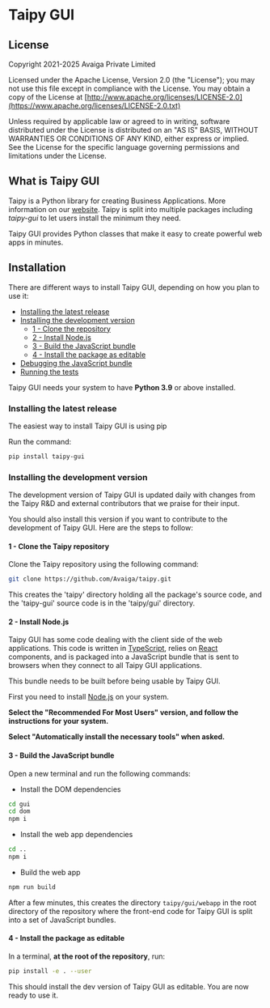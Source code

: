 # Taipy GUI

## License

Copyright 2021-2025 Avaiga Private Limited

Licensed under the Apache License, Version 2.0 (the "License"); you may not use this file
except in compliance with the License. You may obtain a copy of the License at
[http://www.apache.org/licenses/LICENSE-2.0](https://www.apache.org/licenses/LICENSE-2.0.txt)

Unless required by applicable law or agreed to in writing, software distributed under the
License is distributed on an "AS IS" BASIS, WITHOUT WARRANTIES OR CONDITIONS OF ANY KIND,
either express or implied. See the License for the specific language governing permissions
and limitations under the License.

## What is Taipy GUI

Taipy is a Python library for creating Business Applications. More information on our
[website](https://www.taipy.io). Taipy is split into multiple packages including *taipy-gui* to let users
install the minimum they need.

Taipy GUI provides Python classes that make it easy to create powerful web apps in minutes.

## Installation

There are different ways to install Taipy GUI, depending on how
you plan to use it:

- [Installing the latest release](#installing-the-latest-release)
- [Installing the development version](#installing-the-development-version)
  - [1 - Clone the repository](#1---clone-the-repository)
  - [2 - Install Node.js](#2---install-nodejs)
  - [3 - Build the JavaScript bundle](#3---build-the-javascript-bundle)
  - [4 - Install the package as editable](#4---install-the-package-as-editable)
- [Debugging the JavaScript bundle](#debugging-the-javascript-bundle)
- [Running the tests](#running-the-tests)

Taipy GUI needs your system to have **Python 3.9** or above installed.

### Installing the latest release

The easiest way to install Taipy GUI is using pip

Run the command:
```bash
pip install taipy-gui
```

### Installing the development version

The development version of Taipy GUI is updated daily with changes from the
Taipy R&D and external contributors that we praise for their input.

You should also install this version if you want to contribute to the development of Taipy GUI. Here are the steps to follow:

#### 1 - Clone the Taipy repository

Clone the Taipy repository using the following command:
```bash
git clone https://github.com/Avaiga/taipy.git
```

This creates the 'taipy' directory holding all the package's source code, and the 'taipy-gui'
source code is in the 'taipy/gui' directory.

#### 2 - Install Node.js

Taipy GUI has some code dealing with the client side of the web applications.
This code is written in <a href="https://www.typescriptlang.org/" target="_blank">TypeScript</a>, relies on <a href="https://reactjs.org/" target="_blank">React</a> components, and is packaged into a JavaScript bundle
that is sent to browsers when they connect to all Taipy GUI applications.

This bundle needs to be built before being usable by Taipy GUI.

First you need to install <a href="https://nodejs.org/" target="_blank">Node.js</a> on your system.

**Select the "Recommended For Most Users" version, and follow the instructions for your system.**

**Select "Automatically install the necessary tools" when asked.**

#### 3 - Build the JavaScript bundle

Open a new terminal and run the following commands:

- Install the DOM dependencies
```bash
cd gui
cd dom
npm i
```
- Install the web app dependencies
```bash
cd ..
npm i
```
- Build the web app
```bash
npm run build
```

After a few minutes, this creates the directory `taipy/gui/webapp` in the root directory of the repository
where the front-end code for Taipy GUI is split into a set of JavaScript bundles.

#### 4 - Install the package as editable

In a terminal, **at the root of the repository**, run:
```bash
pip install -e . --user
```

This should install the dev version of Taipy GUI as editable. You are now ready to use it.

